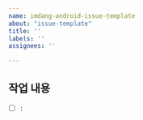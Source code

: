 ```yaml
---
name: imdang-android-issue-template
about: "issue-template"
title: ''
labels: ''
assignees: ''

---
```


## 작업 내용
- [ ] : 

